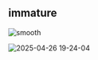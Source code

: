 ## immature

![smooth](https://github.com/user-attachments/assets/2edab796-a252-4004-beaa-6abb564f64b4)

![2025-04-26 19-24-04](https://github.com/user-attachments/assets/5e641744-f835-4cda-8775-e089cad892de)
